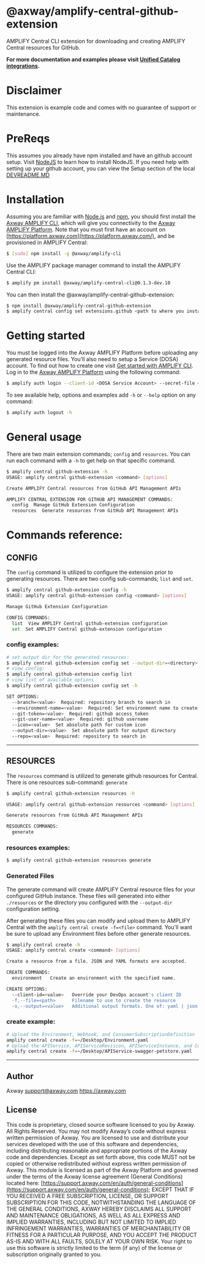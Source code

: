 # @axway/amplify-central-github-extension

AMPLIFY Central CLI extension for downloading and creating AMPLIFY Central resources for GitHub.

**For more documentation and examples please visit [Unified Catalog integrations](https://github.com/Axway/unified-catalog-integrations).**

# Disclaimer

This extension is example code and comes with no guarantee of support or maintenance.

# PreReqs

This assumes you already have npm installed and have an github account setup. Visit [NodeJS](https://nodejs.org/) to learn how to install NodeJS. If you need help with setting up your github account, you can view the Setup section of the local [DEVREADME.MD](DEVREADME.md)

# Installation

Assuming you are familiar with [Node.js](https://nodejs.org) and [npm](https://npmjs.com), you should first install the [Axway AMPLIFY CLI](https://www.npmjs.com/package/@axway/amplify-cli), which will give you connectivity to the [Axway AMPLIFY Platform](https://www.axway.com/en/products/amplify). Note that you must first have an account on [https://platform.axway.com](https://platform.axway.com/), and be provisioned in AMPLIFY Central:

```bash
$ [sudo] npm install -g @axway/amplify-cli
```

Use the AMPLIFY package manager command to install the AMPLIFY Central CLI:

```bash
$ amplify pm install @axway/amplify-central-cli@0.1.3-dev.10
```

You can then install the @axway/amplify-central-github-extension:

```bash
$ npm install @axway/amplify-central-github-extension
$ amplify central config set extensions.github <path to where you installed module>
```

# Getting started

You must be logged into the Axway AMPLIFY Platform before uploading any generated resource files. You'll also need to setup a Service (DOSA) account. To find out how to create one visit [Get started with AMPLIFY CLI](https://docs.axway.com/bundle/axway-open-docs/page/docs/central/cli_getstarted/index.html). Log in to the [Axway AMPLIFY Platform](https://www.axway.com/en/products/amplify) using the following command:

```bash
$ amplify auth login --client-id <DOSA Service Account> --secret-file <Private Key>
```

To see available help, options and examples add `-h` or `--help` option on any command:

```bash
$ amplify auth logout -h
```

# General usage

There are two main extension commands; `config` and `resources`. You can run each command with a `-h` to get help on that specific command.

```bash
$ amplify central github-extension -h
USAGE: amplify central github-extension <command> [options]

Create AMPLIFY Central resources from GitHub API Management APIs

AMPLIFY CENTRAL EXTENSION FOR GITHUB API MANAGEMENT COMMANDS:
  config  Manage GitHub Extension Configuration
  resources  Generate resources from GitHub API Management APIs
```

# Commands reference:

## CONFIG

The `config` command is utilized to configure the extension prior to generating resources. There are two config sub-commands; `list` and `set`.

```bash
$ amplify central github-extension config -h
USAGE: amplify central github-extension config <command> [options]

Manage GitHub Extension Configuration

CONFIG COMMANDS:
  list  View AMPLIFY Central github-extension configuration
  set  Set AMPLIFY Central github-extension configuration
```

### config examples:

```bash
# set output dir for the generated resources:
$ amplify central github-extension config set --output-dir=<directory>
# view config:
$ amplify central github-extension config list
# view list of available options
$ amplify central github-extension config set -h

SET OPTIONS:
  --branch=<value>  Required: repository branch to search in
  --environment-name=<value>  Required: Set environment name to create
  --git-token=<value>  Required: github access_token
  --git-user-name=<value>  Required: github username
  --icon=<value>  Set absolute path for custom icon
  --output-dir=<value>  Set absolute path for output directory
  --repo=<value>  Required: repository to search in
```

---

## RESOURCES

The `resources` command is utilized to generate github resources for Central. There is one resources sub-command: `generate`

```bash
$ amplify central github-extension resources -h

USAGE: amplify central github-extension resources <command> [options]

Generate resources from GitHub API Management APIs

RESOURCES COMMANDS:
  generate
```

### resources examples:

```bash
$ amplify central github-extension resources generate
```

### Generated Files

The generate command will create AMPLIFY Central resource files for your configured GitHub instance. These files will generated into either `./resources` or the directory you configured with the `--output-dir` configuration setting.

After generating these files you can modify and upload them to AMPLIFY Central with the `amplify central create -f=<file>` command. You'll want be sure to upload any Environment files before other generate resources.

```bash
$ amplify central create -h
USAGE: amplify central create <command> [options]

Create a resource from a file. JSON and YAML formats are accepted.

CREATE COMMANDS:
  environment   Create an environment with the specified name.

CREATE OPTIONS:
  --client-id=<value>   Override your DevOps account's client ID
  -f,--file=<path>      Filename to use to create the resource
  -o,--output=<value>   Additional output formats. One of: yaml | json
```

### create example:

```bash
# Upload the Environment, Webhook, and ConsumerSubscriptionDefinition
amplify central create -f=~/Desktop/Environment.yaml
# Upload the APIService, APIServiceRevision, APIServiceInstance, and ConsumerInstance
amplify central create -f=~/Desktop/APIService-swagger-petstore.yaml
```

---

## Author

Axway <support@axway.com> https://axway.com

## License

This code is proprietary, closed source software licensed to you by Axway. All Rights Reserved. You may not modify Axway’s code without express written permission of Axway. You are licensed to use and distribute your services developed with the use of this software and dependencies, including distributing reasonable and appropriate portions of the Axway code and dependencies. Except as set forth above, this code MUST not be copied or otherwise redistributed without express written permission of Axway. This module is licensed as part of the Axway Platform and governed under the terms of the Axway license agreement (General Conditions) located here: [https://support.axway.com/en/auth/general-conditions](https://support.axway.com/en/auth/general-conditions); EXCEPT THAT IF YOU RECEIVED A FREE SUBSCRIPTION, LICENSE, OR SUPPORT SUBSCRIPTION FOR THIS CODE, NOTWITHSTANDING THE LANGUAGE OF THE GENERAL CONDITIONS, AXWAY HEREBY DISCLAIMS ALL SUPPORT AND MAINTENANCE OBLIGATIONS, AS WELL AS ALL EXPRESS AND IMPLIED WARRANTIES, INCLUDING BUT NOT LIMITED TO IMPLIED INFRINGEMENT WARRANTIES, WARRANTIES OF MERCHANTABILITY OR FITNESS FOR A PARTICULAR PURPOSE, AND YOU ACCEPT THE PRODUCT AS-IS AND WITH ALL FAULTS, SOLELY AT YOUR OWN RISK. Your right to use this software is strictly limited to the term (if any) of the license or subscription originally granted to you.
